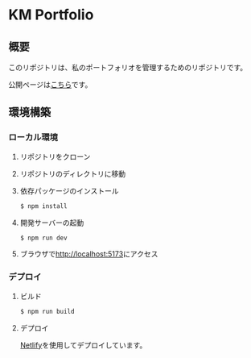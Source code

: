 # KM Portfolio

## 概要

このリポジトリは、私のポートフォリオを管理するためのリポジトリです。

公開ページは[こちら](https://km0912-portfolio.netlify.app/)です。

## 環境構築

### ローカル環境

1. リポジトリをクローン

2. リポジトリのディレクトリに移動

3. 依存パッケージのインストール

   ```bash
   $ npm install
   ```

4. 開発サーバーの起動

   ```bash
   $ npm run dev
   ```

5. ブラウザで[http://localhost:5173](http://localhost:5173)にアクセス

### デプロイ

1. ビルド

   ```bash
   $ npm run build
   ```

2. デプロイ

   [Netlify](https://www.netlify.com/)を使用してデプロイしています。

